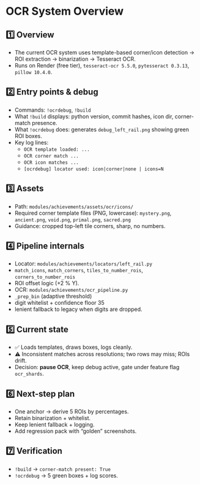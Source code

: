 # OCR System Overview

## **1️⃣ Overview**
- The current OCR system uses template-based corner/icon detection → ROI extraction → binarization → Tesseract OCR.
- Runs on Render (free tier), `tesseract-ocr 5.5.0`, `pytesseract 0.3.13`, `pillow 10.4.0`.

## **2️⃣ Entry points & debug**
- Commands: `!ocrdebug`, `!build`
- What `!build` displays: python version, commit hashes, icon dir, corner-match presence.
- What `!ocrdebug` does: generates `debug_left_rail.png` showing green ROI boxes.
- Key log lines:
  - `OCR template loaded: ...`
  - `OCR corner match ...`
  - `OCR icon matches ...`
  - `[ocrdebug] locator used: icon|corner|none | icons=N`

## **3️⃣ Assets**
- Path: `modules/achievements/assets/ocr/icons/`
- Required corner template files (PNG, lowercase): `mystery.png`, `ancient.png`, `void.png`, `primal.png`, `sacred.png`
- Guidance: cropped top-left tile corners, sharp, no numbers.

## **4️⃣ Pipeline internals**
- Locator: `modules/achievements/locators/left_rail.py`
- `match_icons`, `match_corners`, `tiles_to_number_rois`, `corners_to_number_rois`
- ROI offset logic (+2 % Y).
- OCR: `modules/achievements/ocr_pipeline.py`
- `_prep_bin` (adaptive threshold)
- digit whitelist + confidence floor 35
- lenient fallback to legacy when digits are dropped.

## **5️⃣ Current state**
- ✅ Loads templates, draws boxes, logs cleanly.
- ⚠️ Inconsistent matches across resolutions; two rows may miss; ROIs drift.
- Decision: **pause OCR**, keep debug active, gate under feature flag `ocr_shards`.

## **6️⃣ Next-step plan**
- One anchor → derive 5 ROIs by percentages.
- Retain binarization + whitelist.
- Keep lenient fallback + logging.
- Add regression pack with “golden” screenshots.

## **7️⃣ Verification**
- `!build` → `corner-match present: True`
- `!ocrdebug` → 5 green boxes + log scores.
